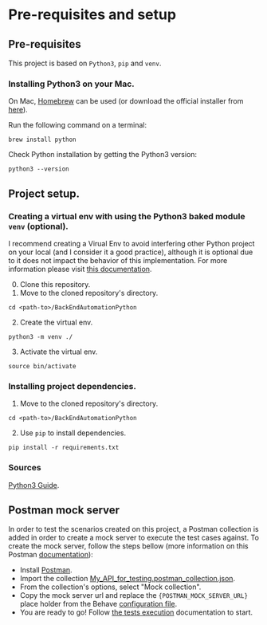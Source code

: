 # Pre-requisites and setup

## Pre-requisites

This project is based on `Python3`, `pip` and `venv`.

### Installing Python3 on your Mac. 

On Mac, [Homebrew](https://brew.sh/) can be used (or download the official installer from [here](https://www.python.org/downloads/)).

Run the following command on a terminal:
```
brew install python
```
Check Python installation by getting the Python3 version:
```
python3 --version
```

## Project setup.

### Creating a virtual env with using the Python3 baked module `venv` (optional).
I recommend creating a Virual Env to avoid interfering other Python project on your local (and I consider it a good practice), although it is optional due to it does not impact the behavior of this implementation. For more information please visit [this documentation](https://docs.python.org/3/library/venv.html).

0. Clone this repository.
1. Move to the cloned repository's directory.
```
cd <path-to>/BackEndAutomationPython
```
2. Create the virtual env.
```
python3 -m venv ./
```
3. Activate the virtual env.
```
source bin/activate
```

### Installing project dependencies.
1. Move to the cloned repository's directory.
```
cd <path-to>/BackEndAutomationPython
```
2. Use `pip` to install dependencies.
```
pip install -r requirements.txt
```

### Sources
[Python3 Guide](https://python3.guide/).

## Postman mock server

In order to test the scenarios created on this project, a Postman collection is added in order to create a mock server to execute the test cases against.
To create the mock server, follow the steps bellow (more information on this Postman [documentation](https://learning.postman.com/docs/designing-and-developing-your-api/mocking-data/setting-up-mock/)):

- Install [Postman](https://www.postman.com/).
- Import the collection [My_API_for_testing.postman_collection.json](https://github.com/sebalanfranco/BackEndAutomationPython/blob/master/features/support/postman_collections/My_API_for_testing.postman_collection.json).
- From the collection's options, select "Mock collection".
- Copy the mock server url and replace the `{POSTMAN_MOCK_SERVER_URL}` place holder from the Behave [configuration file](https://github.com/sebalanfranco/BackEndAutomationPython/blob/master/behave.ini).
- You are ready to go! Follow [the tests execution](TestsExecution.md) documentation to start.

